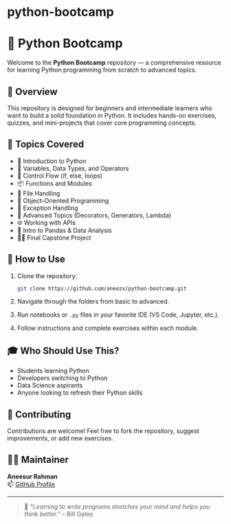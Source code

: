 # python-bootcamp
# 🐍 Python Bootcamp

Welcome to the **Python Bootcamp** repository — a comprehensive resource for learning Python programming from scratch to advanced topics.

## 📘 Overview

This repository is designed for beginners and intermediate learners who want to build a solid foundation in Python. It includes hands-on exercises, quizzes, and mini-projects that cover core programming concepts.

## 🧰 Topics Covered

- 🏁 Introduction to Python
- 🔢 Variables, Data Types, and Operators
- 🧮 Control Flow (if, else, loops)
- 📦 Functions and Modules
- 📁 File Handling
- 🐍 Object-Oriented Programming
- 🧪 Exception Handling
- 🧠 Advanced Topics (Decorators, Generators, Lambda)
- 🌐 Working with APIs
- 🐼 Intro to Pandas & Data Analysis
- 🧑‍💻 Final Capstone Project

## 🚀 How to Use

1. Clone the repository:
   ```bash
   git clone https://github.com/aneezx/python-bootcamp.git
   ```

2. Navigate through the folders from basic to advanced.

3. Run notebooks or `.py` files in your favorite IDE (VS Code, Jupyter, etc.).

4. Follow instructions and complete exercises within each module.

## 🎓 Who Should Use This?

- Students learning Python
- Developers switching to Python
- Data Science aspirants
- Anyone looking to refresh their Python skills

## 🙌 Contributing

Contributions are welcome! Feel free to fork the repository, suggest improvements, or add new exercises.

## 👨‍🏫 Maintainer

**Aneesur Rahman**  
📫 [GitHub Profile](https://github.com/aneezx)

---

> 🌟 _"Learning to write programs stretches your mind and helps you think better."_ – Bill Gates
